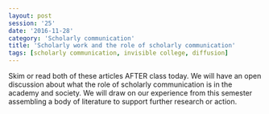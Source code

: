 ```yaml
--- 
layout: post 
session: '25' 
date: '2016-11-28' 
category: 'Scholarly communication' 
title: 'Scholarly work and the role of scholarly communication' 
tags: [scholarly communication, invisible college, diffusion] 
--- 
```


Skim or read both of these articles AFTER class today. We will have an open discussion about what the role of scholarly communication is in the academy and society. We will draw on our experience from this semester assembling a body of literature to support further research or action. 

<excerpt/>

